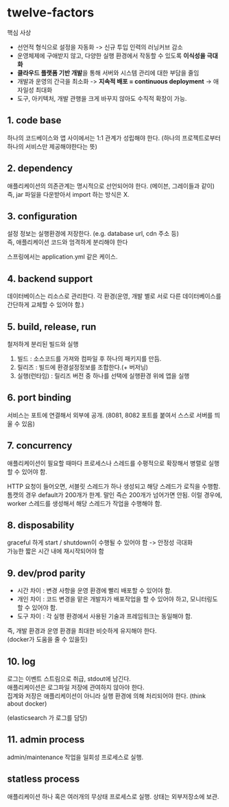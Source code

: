# twelve-factors

핵심 사상
* 선언적 형식으로 설정을 자동화 -> 신규 투입 인력의 러닝커브 감소
* 운영체제에 구애받지 않고, 다양한 실행 환경에서 작동할 수 있도록 **이식성을 극대화**
* **클라우드 플랫폼 기반 개발**을 통해 서버와 시스템 관리에 대한 부담을 줄임
* 개발과 운영의 간극을 최소화 -> **지속적 배포 = continuous deployment** -> 애자일성 최대화
* 도구, 아키텍처, 개발 관행을 크게 바꾸지 않아도 수직적 확장이 가능.


## 1. code base
하나의 코드베이스와 앱 사이에서는 1:1 관계가 성립해야 한다.
(하나의 프로젝트로부터 하나의 서비스만 제공해야한다는 뜻)

## 2. dependency
애플리케이션의 의존관계는 명시적으로 선언되어야 한다. (메이븐, 그레이들과 같이)
즉, jar 파일을 다운받아서 import 하는 방식은 X.

## 3. configuration
설정 정보는 실행환경에 저장한다. (e.g. database url, cdn 주소 등)  
즉, 애플리케이션 코드와 엄격하게 분리해야 한다

스프링에서는 application.yml 같은 케이스.

## 4. backend support
데이터베이스는 리소스로 관리한다. 각 환경(운영, 개발 별로 서로 다른 데이터베이스를 간단하게 교체할 수 있어야 함.)

## 5. build, release, run
철저하게 분리된 빌드와 실행 

1. 빌드 : 소스코드를 가져와 컴파일 후 하나의 패키지를 만듬.
2. 릴리즈 : 빌드에 환경설정정보를 조합한다.(+ 버저닝)
3. 실행(런타임) : 릴리즈 버전 중 하나를 선택에 실행환경 위에 앱을 실행

## 6. port binding
서비스는 포트에 연결해서 외부에 공개. (8081, 8082 포트를 붙여서 스스로 서버를 띄울 수 있음)

## 7. concurrency
애플리케이션이 필요할 때마다 프로세스나 스레드를 수평적으로 확장해서 병렬로 실행할 수 있어야 함.

HTTP 요청이 들어오면, 서블릿 스레드가 하나 생성되고 해당 스레드가 로직을 수행함.  
톰캣의 경우 default가 200개가 한계. 말인 즉슨 200개가 넘어가면 안됨.
이럴 경우에, worker 스레드를 생성해서 해당 스레드가 작업을 수행해야 함.

## 8. disposability
graceful 하게 start / shutdown이 수행될 수 있어야 함 -> 안정성 극대화  
가능한 짧은 시간 내에 재시작되어야 함

## 9. dev/prod parity

* 시간 차이 : 변경 사항을 운영 환경에 빨리 배포할 수 있어야 함.
* 개인 차이 : 코드 변경을 맡은 개발자가 배포작업을 할 수 있어야 하고, 모니터링도 할 수 있어야 함.
* 도구 차이 : 각 실행 환경에서 사용된 기술과 프레임워크는 동일해야 함.

즉, 개발 환경과 운영 환경을 최대한 비슷하게 유지해야 한다.  
(docker가 도움을 줄 수 있을듯)

## 10. log
로그는 이벤트 스트림으로 취급, stdout에 남긴다.  
애플리케이션은 로그파일 저장에 관여하지 않아야 한다.  
집계와 저장은 애플리케이션이 아니라 실행 환경에 의해 처리되어야 한다. (think about docker)

(elasticsearch 가 로그를 담당)

## 11. admin process
admin/maintenance 작업을 일회성 프로세스로 실행.

## statless process
애플리케이션 하나 혹은 여러개의 무상태 프로세스로 실행. 상태는 외부저장소에 보관.







